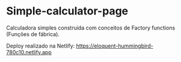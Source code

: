 # Simple-calculator-page
Calculadora simples construída com conceitos de Factory functions (Funções de fábrica).

Deploy realizado na Netlify: https://eloquent-hummingbird-780c10.netlify.app
